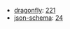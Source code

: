 * [dragonfly](https://github.com/markevans/dragonfly): [221](https://github.com/markevans/dragonfly/issues/221)
* [json-schema](https://github.com/hoxworth/json-schema): [24](https://github.com/hoxworth/json-schema/issues/24)